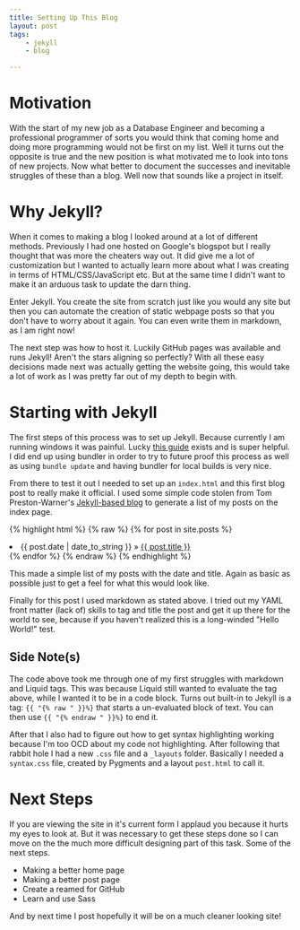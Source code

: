 ```yaml
---
title: Setting Up This Blog
layout: post
tags:
    - jekyll
    - blog

---
```


Motivation
=====

With the start of my new job as a Database Engineer and becoming a professional programmer of sorts you would think that coming home and doing more programming would not be first on my list. Well it turns out the opposite is true and the new position is what motivated me to look into tons of new projects. Now what better to document the successes and inevitable struggles of these than a blog. Well now that sounds like a project in itself.


Why Jekyll?
=====

When it comes to making a blog I looked around at a lot of different methods. Previously I had one hosted on Google's blogspot but I really thought that was more the cheaters way out. It did give me a lot of customization but I wanted to actually learn more about what I was creating in terms of HTML/CSS/JavaScript etc. But at the same time I didn't want to make it an arduous task to update the darn thing.

Enter Jekyll. You create the site from scratch just like you would any site but then you can automate the creation of static webpage posts so that you don't have to worry about it again. You can even write them in markdown, as I am right now!

The next step was how to host it. Luckily GitHub pages was available and runs Jekyll! Aren't the stars aligning so perfectly? With all these easy decisions made next was actually getting the website going, this would take a lot of work as I was pretty far out of my depth to begin with.


Starting with Jekyll
=====

The first steps of this process was to set up Jekyll. Because currently I am running windows it was painful. Lucky [this guide](https://help.github.com/articles/using-jekyll-with-pages "GitHub pages") exists and is super helpful. I did end up using bundler in order to try to future proof this process as well as using `bundle update` and having bundler for local builds is very nice.

From there to test it out I needed to set up an `index.html` and this first blog post to really make it official. I used some simple code stolen from Tom Preston-Warner's [Jekyll-based blog](http://tom.preston-werner.com/ 'Tom Preston-Werner') to generate a list of my posts on the index page.


{% highlight html %}
{% raw %}
{% for post in site.posts %}
  <li><span>{{ post.date | date_to_string }}</span> &raquo; <a href="{{ post.url }}">{{ post.title }}</a></li>
{% endfor %}
{% endraw %}
{% endhighlight %}

This made a simple list of my posts with the date and title. Again as basic as possible just to get a feel for what this would look like.

Finally for this post I used markdown as stated above. I tried out my YAML front matter (lack of) skills to tag and title the post and get it up there for the world to see, because if you haven't realized this is a long-winded "Hello World!" test.

Side Note(s)
----

The code above took me through one of my first struggles with markdown and Liquid tags. This was because Liquid still wanted to evaluate the tag above, while I wanted it to be in a code block. Turns out built-in to Jekyll is a tag: `{{ "{% raw " }}%}` that starts a un-evaluated block of text. You can then use `{{ "{% endraw " }}%}` to end it.

After that I also had to figure out how to get syntax highlighting working because I'm too OCD about my code not highlighting. After following that rabbit hole I had a new `.css` file and a `_layouts` folder. Basically I needed a `syntax.css` file, created by Pygments and a layout `post.html` to call it.

Next Steps
=====

If you are viewing the site in it's current form I applaud you because it hurts my eyes to look at. But it was necessary to get these steps done so I can move on the the much more difficult designing part of this task. Some of the next steps.

* Making a better home page
* Making a better post page
* Create a reamed for GitHub
* Learn and use Sass

And by next time I post hopefully it will be on a much cleaner looking site!
